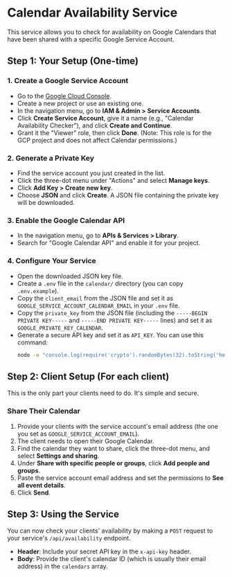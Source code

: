 # Calendar Availability Service

This service allows you to check for availability on Google Calendars that have been shared with a specific Google Service Account.

## Step 1: Your Setup (One-time)

### 1. Create a Google Service Account
- Go to the [Google Cloud Console](https://console.cloud.google.com/).
- Create a new project or use an existing one.
- In the navigation menu, go to **IAM & Admin > Service Accounts**.
- Click **Create Service Account**, give it a name (e.g., "Calendar Availability Checker"), and click **Create and Continue**.
- Grant it the "Viewer" role, then click **Done**. (Note: This role is for the GCP project and does not affect Calendar permissions.)

### 2. Generate a Private Key
- Find the service account you just created in the list.
- Click the three-dot menu under "Actions" and select **Manage keys**.
- Click **Add Key > Create new key**.
- Choose **JSON** and click **Create**. A JSON file containing the private key will be downloaded.

### 3. Enable the Google Calendar API
- In the navigation menu, go to **APIs & Services > Library**.
- Search for "Google Calendar API" and enable it for your project.

### 4. Configure Your Service
- Open the downloaded JSON key file.
- Create a `.env` file in the `calendar/` directory (you can copy `.env.example`).
- Copy the `client_email` from the JSON file and set it as `GOOGLE_SERVICE_ACCOUNT_CALENDAR_EMAIL` in your `.env` file.
- Copy the `private_key` from the JSON file (including the `-----BEGIN PRIVATE KEY-----` and `-----END PRIVATE KEY-----` lines) and set it as `GOOGLE_PRIVATE_KEY_CALENDAR`.
- Generate a secure API key and set it as `API_KEY`. You can use this command:
  ```bash
  node -e "console.log(require('crypto').randomBytes(32).toString('hex'))"
  ```

## Step 2: Client Setup (For each client)

This is the only part your clients need to do. It's simple and secure.

### Share Their Calendar
1.  Provide your clients with the service account's email address (the one you set as `GOOGLE_SERVICE_ACCOUNT_EMAIL`).
2.  The client needs to open their Google Calendar.
3.  Find the calendar they want to share, click the three-dot menu, and select **Settings and sharing**.
4.  Under **Share with specific people or groups**, click **Add people and groups**.
5.  Paste the service account email address and set the permissions to **See all event details**.
6.  Click **Send**.

## Step 3: Using the Service

You can now check your clients' availability by making a `POST` request to your service's `/api/availability` endpoint.

-   **Header**: Include your secret API key in the `x-api-key` header.
-   **Body**: Provide the client's calendar ID (which is usually their email address) in the `calendars` array.